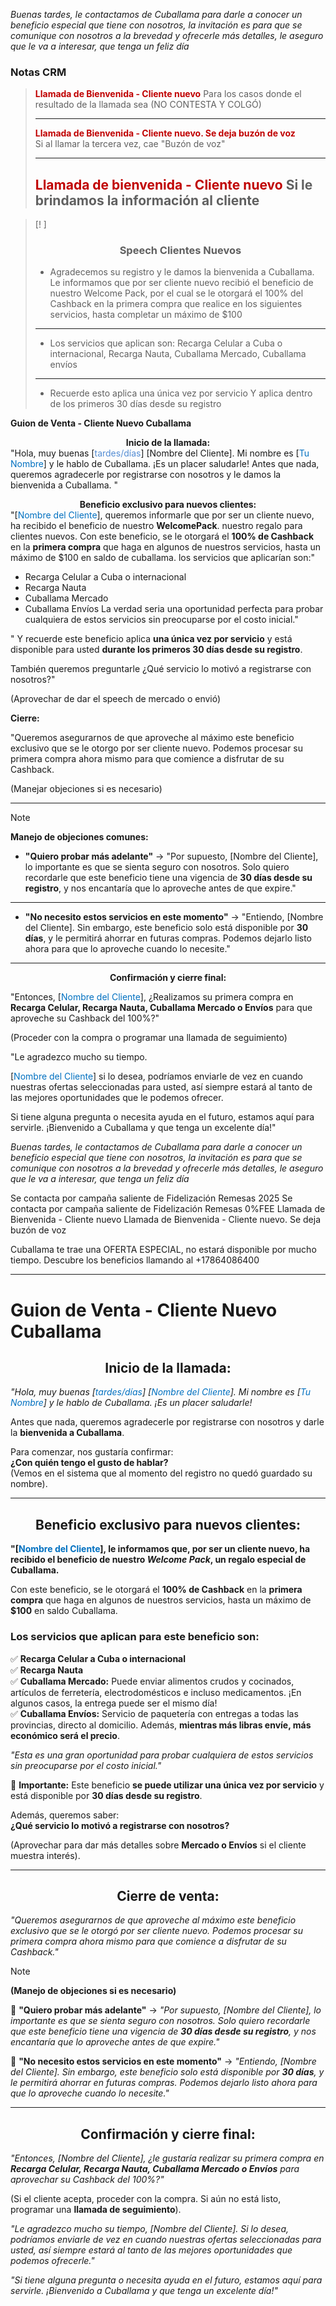 _Buenas tardes, le contactamos de Cuballama para darle a conocer un beneficio especial que tiene con nosotros, la invitación es para que se comunique con nosotros a la brevedad y ofrecerle más detalles, le aseguro que le va a interesar, que tenga un feliz día_
### Notas CRM

> <font color="#c00000">**Llamada de Bienvenida - Cliente nuevo**  </font>
> Para los casos donde el resultado de la llamada sea (NO CONTESTA Y COLGÓ)
> 
> ---
> 
> <font color="#c00000">**Llamada de Bienvenida - Cliente nuevo. Se deja buzón de voz**</font>  
> Si al llamar la tercera vez, cae "Buzón de voz"
> 
> ---
> 
> <font color="#c00000">**Llamada de bienvenida - Cliente nuevo** </font> 
> Si le brindamos la información al cliente
> ---

> [! ]
> ### <center>Speech Clientes Nuevos</center>
> 
> 
> * Agradecemos su registro y le damos la bienvenida a Cuballama. Le informamos que por ser cliente nuevo recibió el beneficio de nuestro Welcome Pack, por el cual se le otorgará el 100% del Cashback en la primera compra que realice en los siguientes servicios, hasta completar un máximo de $100
> ---
> * Los servicios que aplican son: Recarga Celular a Cuba o internacional, Recarga Nauta, Cuballama Mercado, Cuballama envíos
> ---
> * Recuerde esto aplica una única vez por servicio
>   Y aplica dentro de los primeros 30 días desde su registro 


**Guion de Venta - Cliente Nuevo Cuballama**

**<center>Inicio de la llamada:</center>** 
"Hola, muy buenas [<font color="#548dd4">tardes/días</font>] [Nombre del Cliente]. Mi nombre es [<font color="#0070c0">Tu Nombre</font>] y le hablo de Cuballama. ¡Es un placer saludarle! Antes que nada, queremos agradecerle por registrarse con nosotros y le damos la bienvenida a Cuballama. "

**<center>Beneficio exclusivo para nuevos clientes:</center>** 
"[<font color="#0070c0">Nombre del Cliente</font>], queremos informarle que por ser un cliente nuevo, ha recibido el beneficio de nuestro **WelcomePack**. nuestro regalo para clientes nuevos. Con este beneficio, se le otorgará el **100% de Cashback** en la **primera compra** que haga en algunos de nuestros servicios, hasta un máximo de $100 en saldo de cuballama. los servicios que aplicarían son:"

- Recarga Celular a Cuba o internacional
- Recarga Nauta
- Cuballama Mercado
- Cuballama Envíos
La verdad seria una oportunidad perfecta para probar cualquiera de estos servicios sin preocuparse por el costo inicial."

" Y recuerde este beneficio aplica **una única vez por servicio** y está disponible para usted **durante los primeros 30 días desde su registro**.

 También queremos preguntarle ¿Qué servicio lo motivó a registrarse con nosotros?"
 


(Aprovechar de dar el speech de mercado o envió)

**Cierre:** 

"Queremos asegurarnos de que aproveche al máximo este beneficio exclusivo que se le otorgo por ser cliente nuevo. Podemos procesar su primera compra ahora mismo para que comience a disfrutar de su Cashback.

(Manejar objeciones si es necesario)

---

> [!NOTE]
> **Manejo de objeciones comunes:**
> 
> - **"Quiero probar más adelante"** → "Por supuesto, [Nombre del Cliente], lo importante es que se sienta seguro con nosotros. Solo quiero recordarle que este beneficio tiene una vigencia de **30 días desde su registro**, y nos encantaría que lo aproveche antes de que expire."
> ---
> - **"No necesito estos servicios en este momento"** → "Entiendo, [Nombre del Cliente]. Sin embargo, este beneficio solo está disponible por **30 días**, y le permitirá ahorrar en futuras compras. Podemos dejarlo listo ahora para que lo aproveche cuando lo necesite."

---
**<center>Confirmación y cierre final:</center>**

"Entonces, [<font color="#0070c0">Nombre del Cliente</font>], ¿Realizamos su primera compra en **Recarga Celular, Recarga Nauta, Cuballama Mercado o Envíos** para que aproveche su Cashback del 100%?"

(Proceder con la compra o programar una llamada de seguimiento)

"Le agradezco mucho su tiempo.

[<font color="#0070c0">Nombre del Cliente</font>] si lo desea, podríamos enviarle de vez en cuando nuestras ofertas seleccionadas para usted, así siempre estará al tanto de las mejores oportunidades que le podemos ofrecer. 

Si tiene alguna pregunta o necesita ayuda en el futuro, estamos aquí para servirle. ¡Bienvenido a Cuballama y que tenga un excelente día!"

_Buenas tardes, le contactamos de Cuballama para darle a conocer un beneficio especial que tiene con nosotros, la invitación es para que se comunique con nosotros a la brevedad y ofrecerle más detalles, le aseguro que le va a interesar, que tenga un feliz día_

Se contacta por campaña saliente de Fidelización Remesas 2025
Se contacta por campaña saliente de Fidelización Remesas 0%FEE
Llamada de Bienvenida - Cliente nuevo
Llamada de Bienvenida - Cliente nuevo. Se deja buzón de voz

Cuballama te trae una OFERTA ESPECIAL, no estará disponible por mucho tiempo. Descubre los beneficios llamando al +17864086400

---
# **Guion de Venta - Cliente Nuevo Cuballama**

## **<center>Inicio de la llamada:</center>**

_"Hola, muy buenas [<font color="#0070c0">tardes/días</font>] [<font color="#0070c0">Nombre del Cliente</font>]. Mi nombre es [<font color="#0070c0">Tu Nombre</font>] y le hablo de Cuballama. ¡Es un placer saludarle!_

Antes que nada, queremos agradecerle por registrarse con nosotros y darle la **bienvenida a Cuballama**.

Para comenzar, nos gustaría confirmar:  
**¿Con quién tengo el gusto de hablar?**  
(Vemos en el sistema que al momento del registro no quedó guardado su nombre).

---

## **<center>Beneficio exclusivo para nuevos clientes:</center>**

**"[<font color="#0070c0">Nombre del Cliente</font>], le informamos que, por ser un cliente nuevo, ha recibido el beneficio de nuestro _Welcome Pack_, un regalo especial de Cuballama.**

Con este beneficio, se le otorgará el **100% de Cashback** en la **primera compra** que haga en algunos de nuestros servicios, hasta un máximo de **$100** en saldo Cuballama.

### **Los servicios que aplican para este beneficio son:**

✅ **Recarga Celular a Cuba o internacional**  
✅ **Recarga Nauta**  
✅ **Cuballama Mercado:** Puede enviar alimentos crudos y cocinados, artículos de ferretería, electrodomésticos e incluso medicamentos. ¡En algunos casos, la entrega puede ser el mismo día!  
✅ **Cuballama Envíos:** Servicio de paquetería con entregas a todas las provincias, directo al domicilio. Además, **mientras más libras envíe, más económico será el precio**.

_"Esta es una gran oportunidad para probar cualquiera de estos servicios sin preocuparse por el costo inicial."_

📌 **Importante:** Este beneficio **se puede utilizar una única vez por servicio** y está disponible por **30 días desde su registro**.

Además, queremos saber:  
**¿Qué servicio lo motivó a registrarse con nosotros?**

(Aprovechar para dar más detalles sobre **Mercado o Envíos** si el cliente muestra interés).

---

## **<center>Cierre de venta:</center>**

_"Queremos asegurarnos de que aproveche al máximo este beneficio exclusivo que se le otorgó por ser cliente nuevo. Podemos procesar su primera compra ahora mismo para que comience a disfrutar de su Cashback."_

> [!NOTE]
> **(Manejo de objeciones si es necesario)**
> 
> 🔹 **"Quiero probar más adelante"** → _"Por supuesto, [Nombre del Cliente], lo importante es que se sienta seguro con nosotros. Solo quiero recordarle que este beneficio tiene una vigencia de **30 días desde su registro**, y nos encantaría que lo aproveche antes de que expire."_
> 
> 🔹 **"No necesito estos servicios en este momento"** → _"Entiendo, [Nombre del Cliente]. Sin embargo, este beneficio solo está disponible por **30 días**, y le permitirá ahorrar en futuras compras. Podemos dejarlo listo ahora para que lo aproveche cuando lo necesite."_
> 

---

## **<center>Confirmación y cierre final:</center>**

_"Entonces, [Nombre del Cliente], ¿le gustaría realizar su primera compra en **Recarga Celular, Recarga Nauta, Cuballama Mercado o Envíos** para aprovechar su Cashback del 100%?"_

(Si el cliente acepta, proceder con la compra. Si aún no está listo, programar una **llamada de seguimiento**).

_"Le agradezco mucho su tiempo, [Nombre del Cliente]. Si lo desea, podríamos enviarle de vez en cuando nuestras ofertas seleccionadas para usted, así siempre estará al tanto de las mejores oportunidades que podemos ofrecerle."_

_"Si tiene alguna pregunta o necesita ayuda en el futuro, estamos aquí para servirle. ¡Bienvenido a Cuballama y que tenga un excelente día!"_